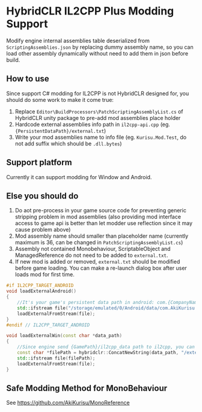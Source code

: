 # HybridCLR IL2CPP Plus Modding Support

Modify engine internal assemblies table deserialized from `ScriptingAssemblies.json` by replacing dummy assembly name, so you can load other assembly dynamically without need to add them in json before build. 

## How to use
Since support C# modding for IL2CPP is not HybridCLR designed for, you should do some work to make it come true:
1. Replace `Editor\BuildProcessors\PatchScriptingAssemblyList.cs` of HybridCLR unity package to pre-add mod assemblies place holder
2. Hardcode external assemblies info path in `il2cpp-api.cpp` (eg. `{PersistentDataPath}/external.txt`)
3. Write your mod assemblies name to info file (eg. ``Kurisu.Mod.Test``, do not add suffix which should be ``.dll.bytes``)

## Support platform
Currently it can support modding for Window and Android.

## Else you should do

1. Do aot pre-process in your game source code for preventing generic stripping problem in mod assemblies (also providing mod interface access to game api is better than let modder use reflection since it may cause problem above)
2. Mod assembly name should smaller than placeholder name (currently maximum is 36, can be changed in `PatchScriptingAssemblyList.cs`)
3. Assembly not contained Monobehaviour, ScriptableObject and ManagedReference do not need to be added to ``external.txt``.
4. If new mod is added or removed, ``external.txt`` should be modified before game loading. You can make a re-launch dialog box after user loads mod for first time.

```c++
#if IL2CPP_TARGET_ANDROID
void loadExternalAndroid()
{
    //It's your game's persistent data path in android: com.{CompanyName}.{ProjectName}.
    std::ifstream file("/storage/emulated/0/Android/data/com.AkiKurisu.IL2CPP_Mod/files/external.txt");
    loadExternalFromStream(file);
}
#endif // IL2CPP_TARGET_ANDROID

void loadExternalWin(const char *data_path)
{
    //Since engine send {GamePath}/il2cpp_data path to il2cpp, you can use it directly in Windows.
    const char *filePath = hybridclr::ConcatNewString(data_path, "/external.txt");
    std::ifstream file(filePath);
    loadExternalFromStream(file);
}
```

## Safe Modding Method for MonoBehaviour
See https://github.com/AkiKurisu/MonoReference